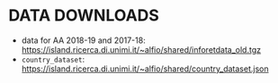 # DATA DOWNLOADS
- data for AA 2018-19 and 2017-18: https://island.ricerca.di.unimi.it/~alfio/shared/inforetdata_old.tgz
- <code>country_dataset</code>: https://island.ricerca.di.unimi.it/~alfio/shared/country_dataset.json
